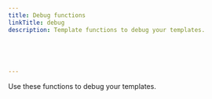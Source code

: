 ```yaml
---
title: Debug functions
linkTitle: debug
description: Template functions to debug your templates.



  

---
```


Use these functions to debug your templates.
